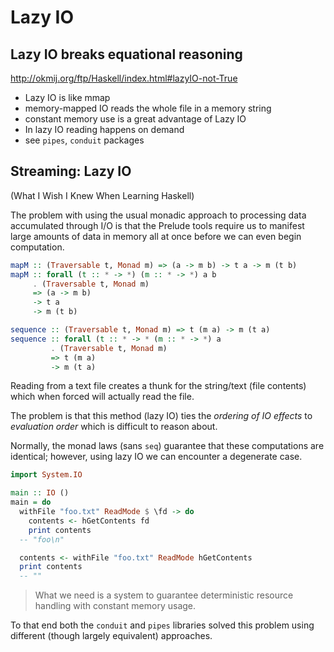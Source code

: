 # Lazy IO


## Lazy IO breaks equational reasoning
http://okmij.org/ftp/Haskell/index.html#lazyIO-not-True


* Lazy IO is like mmap
* memory-mapped IO reads the whole file in a memory string
* constant memory use is a great advantage of Lazy IO
* In lazy IO reading happens on demand
* see `pipes`, `conduit` packages


## Streaming: Lazy IO

(What I Wish I Knew When Learning Haskell)

The problem with using the usual monadic approach to processing data accumulated through I/O is that the Prelude tools require us to manifest large amounts of data in memory all at once before we can even begin computation.

```hs
mapM :: (Traversable t, Monad m) => (a -> m b) -> t a -> m (t b)
mapM :: forall (t :: * -> *) (m :: * -> *) a b
     . (Traversable t, Monad m)
     => (a -> m b)
     -> t a
     -> m (t b)

sequence :: (Traversable t, Monad m) => t (m a) -> m (t a)
sequence :: forall (t :: * -> * (m :: * -> *) a
         . (Traversable t, Monad m)
         => t (m a)
         -> m (t a)
```

Reading from a text file creates a thunk for the string/text (file contents) which when forced will actually read the file.

The problem is that this method (lazy IO) ties the *ordering of IO effects* to *evaluation order* which is difficult to reason about.

Normally, the monad laws (sans `seq`) guarantee that these computations are identical; however, using lazy IO we can encounter a degenerate case.

```hs
import System.IO

main :: IO ()
main = do
  withFile "foo.txt" ReadMode $ \fd -> do
    contents <- hGetContents fd
    print contents
  -- "foo\n"

  contents <- withFile "foo.txt" ReadMode hGetContents
  print contents
  -- ""
```

> What we need is a system to guarantee deterministic resource handling with constant memory usage.

To that end both the `conduit` and `pipes` libraries solved this problem using different (though largely equivalent) approaches.
